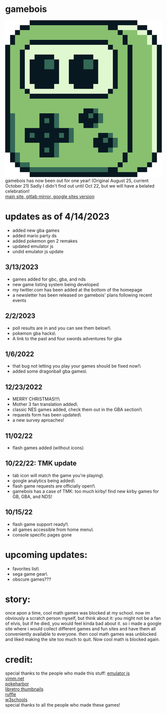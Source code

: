 # gamebois
![Site Logo](/imageAssets/gameboislogo512.gif)
gamebois has now been out for one year! (Original August 25, current October 21) Sadly I didn't find out until Oct 22, but we will have a belated celebration!\
[main site, ](https://teddblue.github.io/gamebois/)
[gitlab mirror, ](https://teddblue.gitlab.io/gamebois/)
[google sites version](https://sites.google.com/view/game-bois/home)

# updates as of 4/14/2023
- added new gba games<br>
- added mario party ds<br>
- added pokemon gen 2 remakes<br>
- updated emulator js<br>
- undid emulator js update<br>

## 3/13/2023
- games added for gbc, gba, and nds <br>
- new game listing system being developed <br>
- my twitter.com has been added at the bottom of the homepage <br>
- a newsletter has been released on gamebois' plans following recent events <br>
## 2/2/2023
- poll results are in and you can see them below!\
- pokemon gba hacks\
- A link to the past and four swords adventures for gba
## 1/6/2022
- that bug not letting you play your games should be fixed now!\
- added some dragonball gba games\
## 12/23/2022
- MERRY CHRISTMAS!!!\
- Mother 3 fan translation added\
- classic NES games added, check them out in the GBA section!\
- requests form has been updated\
- a new survey aproaches!
## 11/02/22
- flash games added (without icons)
## 10/22/22: TMK update
- tab icon will match the game you're playing\
- google analytics being added\
- flash game requests are officially open!\
- gamebois has a case of TMK: too much kirby! find new kirby games for GB, GBA, and NDS!
## 10/15/22
- flash game support ready!\
- all games accessible from home menu\
- console specific pages gone

# upcoming updates:
- favorites list\
- sega game gear\
- obscure games???

# story:
once apon a time, cool math games was blocked at my school. now im obviously a scratch person myself, but think about it: you might not be a fan of elvis, but if he died, you would feel kinda bad about it. so i made a google site where i would collect different games and fun sites and have them all conveniently available to everyone. then cool math games was unblocked and liked making the site too much to quit. Now cool math is blocked again.

# credit:
special thanks to the people who made this stuff:
[emulator js](https://github.com/EmulatorJS/EmulatorJS) \
[vimm.net](https://vimm.net) \
[pokeharbor](https://www.pokeharbor.com/) \
[libretro thumbnails](https://thumbnails.libretro.com/) \
[ruffle](https://ruffle.rs/#) \
[w3schools](https://www.w3schools.com/) \
special thanks to all the people who made these games!
